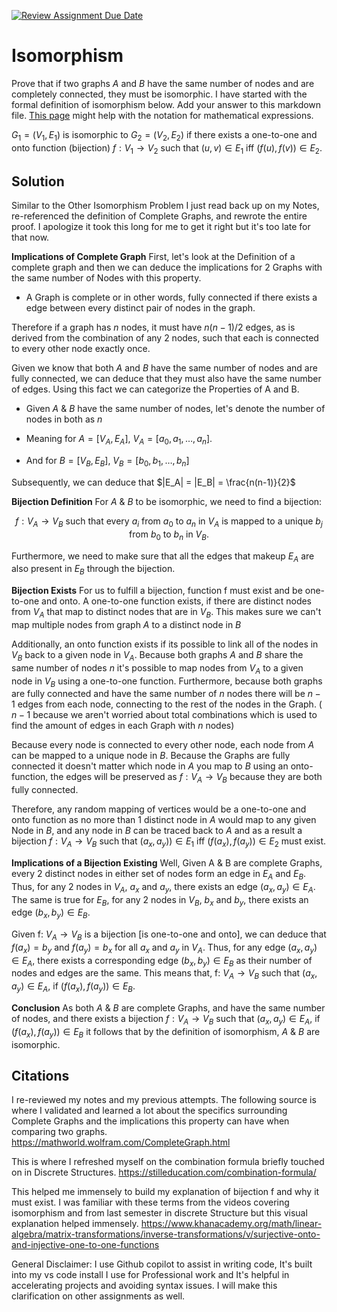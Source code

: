 [![Review Assignment Due Date](https://classroom.github.com/assets/deadline-readme-button-24ddc0f5d75046c5622901739e7c5dd533143b0c8e959d652212380cedb1ea36.svg)](https://classroom.github.com/a/ppBU16qM)
# Isomorphism

Prove that if two graphs $A$ and $B$ have the same number of nodes and are
completely connected, they must be isomorphic. I have started with the formal
definition of isomorphism below. Add your answer to this markdown file. [This
page](https://docs.github.com/en/get-started/writing-on-github/working-with-advanced-formatting/writing-mathematical-expressions)
might help with the notation for mathematical expressions.

$G_1=(V_1 , E_1)$ is isomorphic to $G_2 = (V_2, E_2)$ if there exists a
one-to-one and onto function (bijection) $f: V_1 \rightarrow V_2$ such that $(u,v)
\in E_1$ iff $(f(u),f(v)) \in E_2$.


## Solution
Similar to the Other Isomorphism Problem I just read back up on my Notes, re-referenced the definition of Complete Graphs, and rewrote the entire proof. I apologize it took this long for me to get it right but it's too late for that now.

**Implications of Complete Graph**
First, let's look at the Definition of a complete graph and then we can deduce the implications for 2 Graphs with the same number of Nodes with this property.

- A Graph is complete or in other words, fully connected if there exists a edge between every distinct pair of nodes in the graph.

Therefore if a graph has $n$ nodes, it must have $n(n-1)/2$ edges, as is derived from the combination of any 2 nodes, such that each is connected to every other node exactly once.

Given we know that both $A$ and $B$ have the same number of nodes and are fully connected, we can deduce that they must also have the same number of edges.
Using this fact we can categorize the Properties of A and B.

- Given $A$ & $B$ have the same number of nodes, let's denote  the number of nodes in both as $n$

- Meaning for $A = [V_A, E_A]$, $V_A = [{a_0, a_1, \ldots, a_n}]$.
- And for $B = [V_B, E_B]$, $V_B = [{b_0,  b_1, \ldots, b_n}]$

Subsequently, we can deduce that $|E_A| = |E_B| = \frac{n(n-1)}{2}$

**Bijection Definition**
For $A$ & $B$ to be isomorphic, we need to find a bijection:

$$
f: V_A \rightarrow V_B \text{ such that every } a_i \text{ from } a_0 \text{ to } a_n \text{ in } V_A \text{ is mapped to a unique } b_j \text{ from } b_0 \text{ to } b_n \text{ in } V_B.
$$

Furthermore, we need to make sure that all the edges that makeup $E_A$ are also present in $E_B$ through the bijection.

**Bijection Exists**
For us to fulfill a bijection, function f must exist and be one-to-one and onto. 
A one-to-one function exists, if there are distinct nodes from $V_A$ that map to distinct nodes that are in $V_B$. This makes sure we can't map multiple nodes from graph $A$ to a distinct node in $B$

Additionally, an onto function exists if its possible to link all of the nodes in $V_B$ back to a given node in $V_A$. 
Because both graphs $A$ and $B$ share the same number of nodes $n$ it's possible to map nodes from  $V_A$ to a given node in $V_B$ using a one-to-one function.
Furthermore, because both graphs are fully connected and have the same number of $n$ nodes there will be $n-1$ edges from each node, connecting to the rest of the nodes in the Graph. ( $n-1$ because we aren't worried about total combinations which is used to find the amount of edges in each Graph with $n$ nodes)

Because every node is connected to every other node, each node from $A$ can be mapped to a unique node in $B$. Because the Graphs are fully connected it doesn't matter which node in $A$ you map to $B$ using an onto-function, the edges will be preserved as $f:V_A \rightarrow V_B$ because they are both fully connected.

Therefore, any random mapping of vertices would be a one-to-one and onto function as no more than 1 distinct node in $A$ would map to any given Node in $B$, and any node in $B$ can be traced back to $A$ and as a result a bijection $f: V_A \rightarrow V_B$ such that $(a_x, a_y))
\in E_1$ iff $(f(a_x),f(a_y)) \in E_2$ must exist.

**Implications of a Bijection Existing**
Well, Given A & B are complete Graphs, every 2 distinct nodes in either set of nodes form an edge in $E_A$ and $E_B$.
Thus, for any 2 nodes in $V_A$, $a_x$ and $a_y$, there exists an edge $(a_x, a_y) \in E_A$. 
The same is true for $E_B$, for any 2 nodes in $V_B$, $b_x$ and $b_y$, there exists an edge $(b_x, b_y) \in E_B$.

Given f: $V_A \rightarrow V_B$ is a bijection [is one-to-one and onto], we can deduce that $f(a_x) = b_y$ and $f(a_y) = b_x$ for all $a_x$ and $a_y$ in $V_A$.
Thus, for any edge $(a_x, a_y) \in E_A$, there exists a corresponding edge $(b_x, b_y) \in E_B$ as their number of nodes and edges are the same.
This means that, f: $V_A \rightarrow V_B$  such that  $(a_x, a_y) \in E_A$, if  $(f(a_x), f(a_y)) \in E_B$.

**Conclusion** 
As both $A$ & $B$ are complete Graphs, and have the same number of nodes, and there exists a bijection $f: V_A \rightarrow V_B$ such that $(a_x, a_y) \in E_A$, if  $(f(a_x), f(a_y)) \in E_B$ it follows that by the definition of isomorphism, $A$ & $B$ are isomorphic.

## Citations

I re-reviewed my notes and my previous attempts.
The following source is where I validated and learned a lot about the specifics surrounding Complete Graphs and the implications this property can have when comparing two graphs.
https://mathworld.wolfram.com/CompleteGraph.html

This is where I refreshed myself on the combination formula briefly touched on in Discrete Structures.
https://stilleducation.com/combination-formula/

This helped me immensely to build my explanation of bijection f and why it must exist. I was familiar with these terms from the videos covering isomorphism and from last semester in discrete Structure but this visual explanation helped immensely.
https://www.khanacademy.org/math/linear-algebra/matrix-transformations/inverse-transformations/v/surjective-onto-and-injective-one-to-one-functions

General Disclaimer:
I use Github copilot to assist in writing code, It's built into my vs code install I use for Professional work and It's helpful in accelerating projects and avoiding syntax issues. I will make this clarification on other assignments as well.
